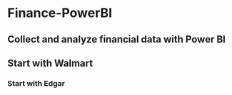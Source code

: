 # Finance-PowerBI
## Collect and analyze financial data with Power BI
## Start with Walmart
### Start with Edgar
